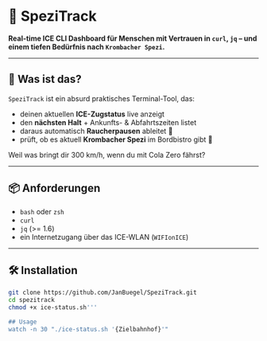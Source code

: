 # 🧊 SpeziTrack

**Real-time ICE CLI Dashboard für Menschen mit Vertrauen in `curl`, `jq` – und einem tiefen Bedürfnis nach `Krombacher Spezi`.**

---

## 🚄 Was ist das?

`SpeziTrack` ist ein absurd praktisches Terminal-Tool, das:

- deinen aktuellen **ICE-Zugstatus** live anzeigt  
- den **nächsten Halt** + Ankunfts- & Abfahrtszeiten listet  
- daraus automatisch **Raucherpausen** ableitet 🚬  
- prüft, ob es aktuell **Krombacher Spezi** im Bordbistro gibt 🥤

Weil was bringt dir 300 km/h, wenn du mit Cola Zero fährst?

---

## 📦 Anforderungen

- `bash` oder `zsh`
- `curl`
- `jq` (>= 1.6)
- ein Internetzugang über das ICE-WLAN (`WIFIonICE`)

---

## 🛠 Installation

```bash
git clone https://github.com/JanBuegel/SpeziTrack.git
cd spezitrack
chmod +x ice-status.sh'''

## Usage
watch -n 30 "./ice-status.sh '{Zielbahnhof}'"
